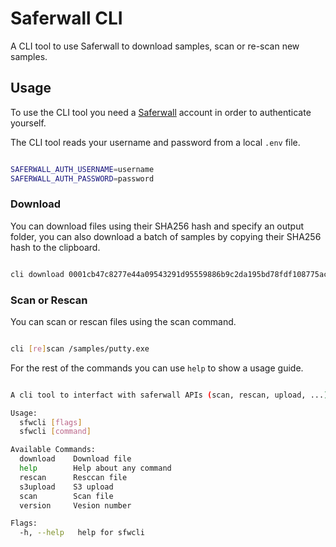 # Saferwall CLI

A CLI tool to use Saferwall to download samples, scan or re-scan new samples.

## Usage

To use the CLI tool you need a [Saferwall](https://saferwall.com) account in order to authenticate
yourself.

The CLI tool reads your username and password from a local ```.env``` file.

```sh

SAFERWALL_AUTH_USERNAME=username
SAFERWALL_AUTH_PASSWORD=password

```

### Download

You can download files using their SHA256 hash and specify an output folder, you can also download a batch of samples by copying their SHA256 hash to the clipboard.

```sh

cli download 0001cb47c8277e44a09543291d95559886b9c2da195bd78fdf108775ac91ac53 -o tmp/

```

### Scan or Rescan

You can scan or rescan files using the scan command.

```sh

cli [re]scan /samples/putty.exe

```

For the rest of the commands you can use ```help``` to show a usage guide.

```sh

A cli tool to interfact with saferwall APIs (scan, rescan, upload, ...)

Usage:
  sfwcli [flags]
  sfwcli [command]

Available Commands:
  download    Download file
  help        Help about any command
  rescan      Resccan file
  s3upload    S3 upload
  scan        Scan file
  version     Vesion number

Flags:
  -h, --help   help for sfwcli

```
